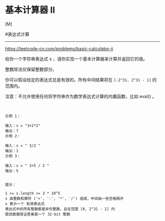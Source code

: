 # 基本计算器 II

[M]

#表达式计算

---
https://leetcode-cn.com/problems/basic-calculator-ii


给你一个字符串表达式 s ，请你实现一个基本计算器来计算并返回它的值。

整数除法仅保留整数部分。

你可以假设给定的表达式总是有效的。所有中间结果将在 `[-2^31, 2^31 - 1]` 的范围内。

注意：不允许使用任何将字符串作为数学表达式计算的内置函数，比如 eval() 。

 
```
示例 1：

输入：s = "3+2*2"
输出：7
示例 2：

输入：s = " 3/2 "
输出：1
示例 3：

输入：s = " 3+5 / 2 "
输出：5
 

提示：

1 <= s.length <= 3 * 10^5
s 由整数和算符 ('+', '-', '*', '/') 组成，中间由一些空格隔开
s 表示一个 有效表达式
表达式中的所有整数都是非负整数，且在范围 [0, 2^31 - 1] 内
题目数据保证答案是一个 32-bit 整数
```